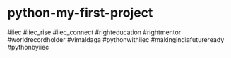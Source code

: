 # python-my-first-project
#iiec #iiec_rise #iiec_connect #righteducation #rightmentor #worldrecordholder #vimaldaga #pythonwithiiec #makingindiafutureready #pythonbyiiec
